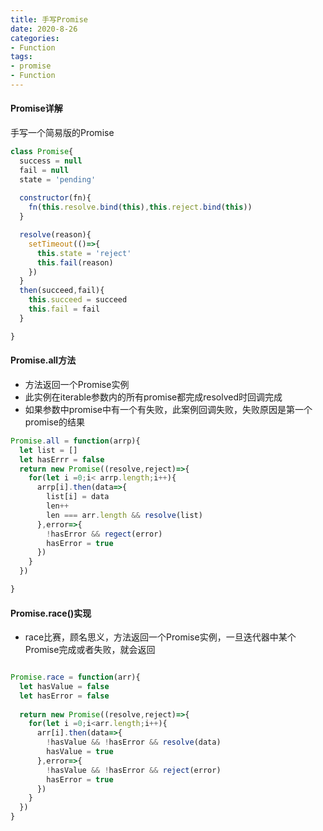 ```yaml
---
title: 手写Promise
date: 2020-8-26
categories:
- Function
tags:
- promise
- Function
---
```


#### Promise详解

手写一个简易版的Promise

```javascript
class Promise{
  success = null
  fail = null
  state = 'pending'
  
  constructor(fn){
    fn(this.resolve.bind(this),this.reject.bind(this))
  }

  resolve(reason){
    setTimeout(()=>{
      this.state = 'reject'
      this.fail(reason)
    })
  }
  then(succeed,fail){
    this.succeed = succeed
    this.fail = fail
  }

}
```

#### Promise.all方法

* 方法返回一个Promise实例
* 此实例在iterable参数内的所有promise都完成resolved时回调完成
* 如果参数中promise中有一个有失败，此案例回调失败，失败原因是第一个promise的结果

```javascript
Promise.all = function(arrp){
  let list = []
  let hasErrr = false
  return new Promise((resolve,reject)=>{
    for(let i =0;i< arrp.length;i++){
      arrp[i].then(data=>{
        list[i] = data
        len++
        len === arr.length && resolve(list)
      },error=>{
        !hasError && regect(error)
        hasError = true
      })
    }
  })

}
```

#### Promise.race()实现

* race比赛，顾名思义，方法返回一个Promise实例，一旦迭代器中某个Promise完成或者失败，就会返回

```javascript

Promise.race = function(arr){
  let hasValue = false
  let hasError = false
  
  return new Promise((resolve,reject)=>{
    for(let i =0;i<arr.length;i++){
      arr[i].then(data=>{
        !hasValue && !hasError && resolve(data)
        hasValue = true
      },error=>{
        !hasValue && !hasError && reject(error)
        hasError = true
      })
    }
  })
}

```
